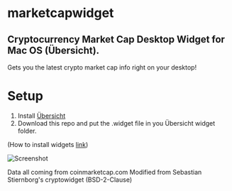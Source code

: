 # marketcapwidget
## Cryptocurrency Market Cap Desktop Widget for Mac OS (Übersicht).

Gets you the latest crypto market cap info right on your desktop!

# Setup
1. Install [Übersicht](http://tracesof.net/uebersicht/)
2. Download this repo and put the .widget file in you Übersicht widget folder. 

(How to install widgets [link](http://tracesof.net/uebersicht-widgets/#installation))

![Screenshot](https://github.com/zhanchengqian/marketcapwidget/blob/master/screenshot.png)

Data all coming from coinmarketcap.com
Modified from Sebastian Stiernborg's cryptowidget (BSD-2-Clause)
